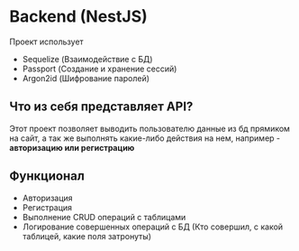 # Backend (NestJS)

Проект использует 
- Sequelize (Взаимодействие с БД)
- Passport (Создание и хранение сессий)
- Argon2id (Шифрование паролей)

## Что из себя представляет API?

Этот проект позволяет выводить пользователю данные из бд прямиком на сайт, а так же
выполнять какие-либо действия на нем, например - **авторизацию или регистрацию**

## Функционал
- Авторизация
- Регистрация
- Выполнение CRUD операций с таблицами
- Логирование совершенных операций с БД (Кто совершил, с какой таблицей, 
какие поля затронуты)